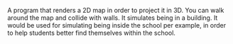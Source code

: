 A program that renders a 2D map in order to project it in 3D. You can walk around the map and collide with walls. It simulates being in a building. It would be used for simulating being inside the school per example, in order to help students better find themselves within the school. 
